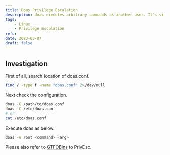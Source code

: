```yaml
---
title: Doas Privilege Escalation
description: doas executes arbitrary commands as another user. It's similar to sudo command. doas.conf is interesting to privilege escalation.  
tags:
    - Linux
    - Privilege Escalation
refs:
date: 2023-03-07
draft: false
---
```


## Investigation

First of all, search location of doas.conf.

```sh
find / -type f -name "doas.conf" 2>/dev/null
```

Next check the configuration.

```sh
doas -C /path/to/doas.conf
doas -C /etc/doas.conf
# or
cat /etc/doas.conf
```

Execute doas as below.

```sh
doas -u root <command> <arg>
```

Please also refer to [GTFOBins](https://gtfobins.github.io/) to PrivEsc.